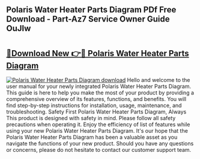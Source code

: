 ## Polaris Water Heater Parts Diagram PDf Free Download - Part-Az7 Service Owner Guide OuJIw

# <h2><a href="http://dfij6d.blite.top/?on=Polaris+Water+Heater+Parts+Diagram">🔗Download New 👉🔴 Polaris Water Heater Parts Diagram</a></h2>

[![Polaris Water Heater Parts Diagram download](https://i.imgur.com/lujVjoI.png)](http://dfij6d.blite.top/?on=Polaris+Water+Heater+Parts+Diagram)
Hello and welcome to the user manual for your newly integrated Polaris Water Heater Parts Diagram. This guide is here to help you make the most of your product by providing a comprehensive overview of its features, functions, and benefits. You will find step-by-step instructions for installation, usage, maintenance, and troubleshooting. Safety First Polaris Water Heater Parts Diagram, Always This product is designed with safety in mind. Please follow all safety precautions when operating it. Enjoy the efficiency of list of features while using your new Polaris Water Heater Parts Diagram. It's our hope that the Polaris Water Heater Parts Diagram has been a valuable asset as you navigate the functions of your new product. Should you have any questions or concerns, please do not hesitate to contact our customer support team.
